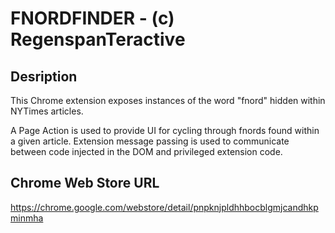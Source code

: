 FNORDFINDER - (c) RegenspanTeractive
===========================================================

Desription
----------

This Chrome extension exposes instances of the word "fnord" hidden within NYTimes articles.

A Page Action is used to provide UI for cycling through fnords found within a given article. Extension message passing is used to communicate between code injected in the DOM and privileged extension code.

Chrome Web Store URL
--------------------

https://chrome.google.com/webstore/detail/pnpknjpldhhbocblgmjcandhkpminmha
